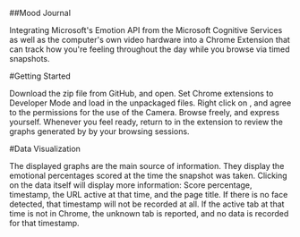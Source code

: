 ##Mood Journal

Integrating Microsoft's Emotion API from the Microsoft Cognitive Services as well as the computer's own video hardware into a Chrome 
Extension that can track how you're feeling throughout the day while you browse via timed snapshots. 

#Getting Started

Download the zip file from GitHub, and open.
Set Chrome extensions to Developer Mode and load in the unpackaged files. 
Right click on <Options>, and agree to the permissions for the use of the Camera.
Browse freely, and express yourself.
Whenever you feel ready, return to <Options> in the extension to review the graphs generated by by your browsing sessions. 

#Data Visualization

The displayed graphs are the main source of information. They display the emotional percentages scored at the time the snapshot was taken. 
Clicking on the data itself will display more information: Score percentage, timestamp, the URL active at that time, and the page title. 
If there is no face detected, that timestamp will not be recorded at all. If the active tab at that time is not in Chrome, the unknown tab 
is reported, and no data is recorded for that timestamp. 








